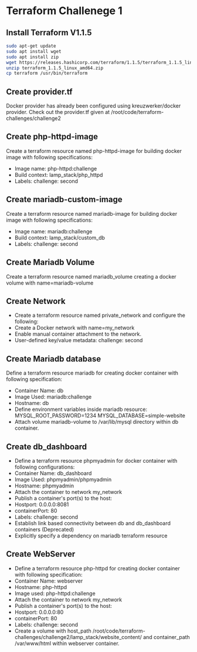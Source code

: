 # Terraform Challenege 1

## Install Terraform V1.1.5

```bash
sudo apt-get update
sudo apt install wget
sudo apt install zip
wget https://releases.hashicorp.com/terraform/1.1.5/terraform_1.1.5_linux_amd64.zip
unzip terraform_1.1.5_linux_amd64.zip
cp terraform /usr/bin/terraform
```

## Create provider.tf

Docker provider has already been configured using kreuzwerker/docker provider.
Check out the provider.tf given at /root/code/terraform-challenges/challenge2

## Create php-httpd-image

Create a terraform resource named php-httpd-image for building docker image with following specifications:
- Image name: php-httpd:challenge
- Build context: lamp_stack/php_httpd
- Labels: challenge: second

## Create mariadb-custom-image

Create a terraform resource named mariadb-image for building docker image with following specifications:
- Image name: mariadb:challenge
- Build context: lamp_stack/custom_db
- Labels: challenge: second

## Create Mariadb Volume

Create a terraform resource named mariadb_volume creating a docker volume with name=mariadb-volume

## Create Network

- Create a terraform resource named private_network and configure the following:
- Create a Docker network with name=my_network
- Enable manual container attachment to the network.
- User-defined key/value metadata: challenge: second

## Create Mariadb database

Define a terraform resource mariadb for creating docker container with following specification:
- Container Name: db
- Image Used: mariadb:challenge
- Hostname: db
- Define environment variables inside mariadb resource:
  MYSQL_ROOT_PASSWORD=1234
  MYSQL_DATABASE=simple-website
- Attach volume mariadb-volume to /var/lib/mysql directory within db container.

## Create db_dashboard

- Define a terraform resource phpmyadmin for docker container with following configurations:
- Container Name: db_dashboard
- Image Used: phpmyadmin/phpmyadmin
- Hostname: phpmyadmin
- Attach the container to network my_network
- Publish a container's port(s) to the host:
- Hostport: 0.0.0.0:8081
- containerPort: 80
- Labels: challenge: second
- Establish link based connectivity between db and db_dashboard containers (Deprecated)
- Explicitly specify a dependency on mariadb terraform resource

## Create WebServer

- Define a terraform resource php-httpd for creating docker container with following specification:
- Container Name: webserver
- Hostname: php-httpd
- Image used: php-httpd:challenge
- Attach the container to network my_network
- Publish a container's port(s) to the host:
- Hostport: 0.0.0.0:80
- containerPort: 80
- Labels: challenge: second
- Create a volume with host_path /root/code/terraform-challenges/challenge2/lamp_stack/website_content/ and container_path /var/www/html within webserver container.

